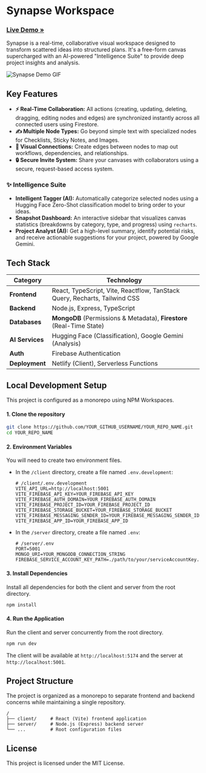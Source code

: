 # Synapse Workspace

### [**Live Demo »**](https://synapse-workspace.netlify.app)

Synapse is a real-time, collaborative visual workspace designed to transform scattered ideas into structured plans. It's a free-form canvas supercharged with an AI-powered "Intelligence Suite" to provide deep project insights and analysis.

![Synapse Demo GIF](https://YOUR_LINK_TO_A_DEMO_GIF_OR_SCREENSHOT.gif)

## Key Features

*   **⚡ Real-Time Collaboration:** All actions (creating, updating, deleting, dragging, editing nodes and edges) are synchronized instantly across all connected users using Firestore.
*   **✍️ Multiple Node Types:** Go beyond simple text with specialized nodes for Checklists, Sticky Notes, and Images.
*   **🔗 Visual Connections:** Create edges between nodes to map out workflows, dependencies, and relationships.
*   **🔒 Secure Invite System:** Share your canvases with collaborators using a secure, request-based access system.

### ✨ Intelligence Suite
*   **Intelligent Tagger (AI):** Automatically categorize selected nodes using a Hugging Face Zero-Shot classification model to bring order to your ideas.
*   **Snapshot Dashboard:** An interactive sidebar that visualizes canvas statistics (breakdowns by category, type, and progress) using `recharts`.
*   **Project Analyst (AI):** Get a high-level summary, identify potential risks, and receive actionable suggestions for your project, powered by Google Gemini.

## Tech Stack

| Category      | Technology                                                              |
|---------------|-------------------------------------------------------------------------|
| **Frontend**  | React, TypeScript, Vite, Reactflow, TanStack Query, Recharts, Tailwind CSS |
| **Backend**   | Node.js, Express, TypeScript                                            |
| **Databases** | **MongoDB** (Permissions & Metadata), **Firestore** (Real-Time State)      |
| **AI Services** | Hugging Face (Classification), Google Gemini (Analysis)                 |
| **Auth**      | Firebase Authentication                                                 |
| **Deployment**| Netlify (Client), Serverless Functions                                  |

## Local Development Setup

This project is configured as a monorepo using NPM Workspaces.

#### 1. Clone the repository
```bash
git clone https://github.com/YOUR_GITHUB_USERNAME/YOUR_REPO_NAME.git
cd YOUR_REPO_NAME
```

#### 2. Environment Variables
You will need to create two environment files.

*   In the `/client` directory, create a file named `.env.development`:
    ```env
    # /client/.env.development
    VITE_API_URL=http://localhost:5001
    VITE_FIREBASE_API_KEY=YOUR_FIREBASE_API_KEY
    VITE_FIREBASE_AUTH_DOMAIN=YOUR_FIREBASE_AUTH_DOMAIN
    VITE_FIREBASE_PROJECT_ID=YOUR_FIREBASE_PROJECT_ID
    VITE_FIREBASE_STORAGE_BUCKET=YOUR_FIREBASE_STORAGE_BUCKET
    VITE_FIREBASE_MESSAGING_SENDER_ID=YOUR_FIREBASE_MESSAGING_SENDER_ID
    VITE_FIREBASE_APP_ID=YOUR_FIREBASE_APP_ID
    ```
*   In the `/server` directory, create a file named `.env`:
    ```env
    # /server/.env
    PORT=5001
    MONGO_URI=YOUR_MONGODB_CONNECTION_STRING
    FIREBASE_SERVICE_ACCOUNT_KEY_PATH=./path/to/your/serviceAccountKey.json
    ```

#### 3. Install Dependencies
Install all dependencies for both the client and server from the root directory.
```bash
npm install
```

#### 4. Run the Application
Run the client and server concurrently from the root directory.
```bash
npm run dev
```
The client will be available at `http://localhost:5174` and the server at `http://localhost:5001`.

## Project Structure

The project is organized as a monorepo to separate frontend and backend concerns while maintaining a single repository.

```
/
├── client/     # React (Vite) frontend application
├── server/     # Node.js (Express) backend server
└── ...         # Root configuration files
```

## License
This project is licensed under the MIT License.
